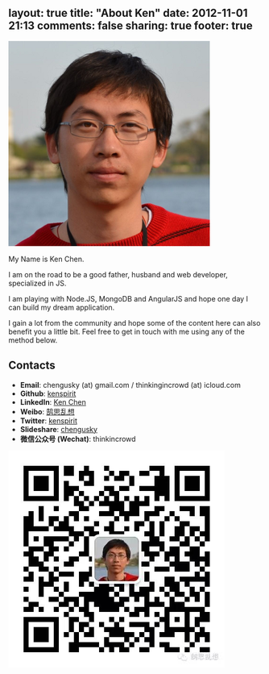 layout: true
title: "About Ken"
date: 2012-11-01 21:13
comments: false
sharing: true
footer: true
---

![](https://raw.githubusercontent.com/kenspirit/blog-cdn-data/master/logo_medium.png)

My Name is Ken Chen.

I am on the road to be a good father, husband and web developer, specialized in JS.

I am playing with Node.JS, MongoDB and AngularJS and hope one day I can build my dream application.

I gain a lot from the community and hope some of the content here can also benefit you a little bit.  Feel free to get in touch with me using any of the method below.

## Contacts

* __Email__: chengusky (at) gmail.com / thinkingincrowd (at) icloud.com
* __Github__: [kenspirit](https://github.com/kenspirit)
* __LinkedIn__: [Ken Chen](http://cn.linkedin.com/in/thinkingincrowd)
* __Weibo__: [鹄思乱想](http://weibo.com/kenspirit)
* __Twitter__: [kenspirit](http://twitter.com/kenspirit)
* __Slideshare__: [chengusky](http://www.slideshare.net/chengusky)
* __微信公众号 (Wechat)__: thinkincrowd

![thinkincrowd](https://raw.githubusercontent.com/kenspirit/blog-cdn-data/master/wechat.jpeg "鹄思乱想")

